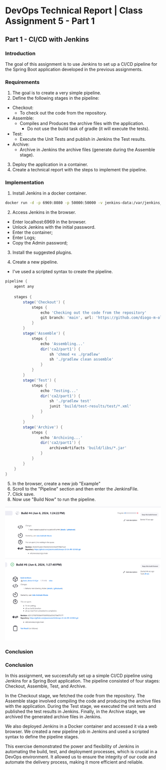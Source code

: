 # DevOps Technical Report | Class Assignment 5 - Part 1

## Part 1 - CI/CD with Jenkins

### Introduction
The goal of this assignment is to use Jenkins to set up a CI/CD pipeline for the Spring Boot application developed in the previous assignments.

### Requirements

1. The goal is to create a very simple pipeline.
2. Define the following stages in the pipeline:
* Checkout:
  * To check out the code from the repository.
* Assemble:
  * Compiles and Produces the archive files with the application.
    * Do not use the build task of gradle (it will execute the tests).
* Test:
  * Execute the Unit Tests and publish in Jenkins the Test results.
* Archive:
  * Archive in Jenkins the archive files (generate during the Assemble stage).

3. Deploy the application in a container.
4. Create a technical report with the steps to implement the pipeline.

### Implementation

1. Install Jenkins in a docker container.
```bash
docker run -d -p 6969:8080 -p 50000:50000 -v jenkins-data:/var/jenkins_home --name=jenkins jenkins/jenkins:lts-jdk21
```

2. Access Jenkins in the browser.
* Enter localhost:6969 in the browser.
* Unlock Jenkins with the initial password.
 * Enter the container;
 * Enter Logs;
 * Copy the Admin password;

3. Install the suggested plugins.

4. Create a new pipeline.

* I've used a scripted syntax to create the pipeline.
```groovy
pipeline {
    agent any

    stages {
        stage('Checkout') {
            steps {
                echo 'Checking out the code from the repository'
                git branch: 'main', url: 'https://github.com/diogo-m-oliveira/devops-23-24-JPE-1140500.git'
            }
        }
        stage('Assemble') {
            steps {
                echo 'Assembling...'
                dir('ca2/part1') {
                    sh 'chmod +x ./gradlew'
                    sh './gradlew clean assemble'
                }
            }
        }
        stage('Test') {
            steps {
                echo 'Testing...'
                dir('ca2/part1') {
                    sh './gradlew test'
                    junit 'build/test-results/test/*.xml'
                }
            }
        }
        stage('Archive') {
            steps {
                echo 'Archiving...'
                dir('ca2/part1') {
                    archiveArtifacts 'build/libs/*.jar'
                }
            }
        }
    }
}
```

5. In the browser, create a new job "Example"
6. Scroll to the "Pipeline" section and then enter the JenkinsFile.
7. Click save.
8. Now use "Build Now" to run the pipeline.

![Jenkins Pipeline Building](images/examplePipelineBuilding.png)
![Jenkins Pipeline Success](images/exampleSuccess.png)

### Conclusion
### Conclusion

In this assignment, we successfully set up a simple CI/CD pipeline using Jenkins for a Spring Boot application. The pipeline consisted of four stages: Checkout, Assemble, Test, and Archive.

In the Checkout stage, we fetched the code from the repository. The Assemble stage involved compiling the code and producing the archive files with the application. During the Test stage, we executed the unit tests and published the test results in Jenkins. Finally, in the Archive stage, we archived the generated archive files in Jenkins.

We also deployed Jenkins in a Docker container and accessed it via a web browser. We created a new pipeline job in Jenkins and used a scripted syntax to define the pipeline stages.

This exercise demonstrated the power and flexibility of Jenkins in automating the build, test, and deployment processes, which is crucial in a DevOps environment. It allowed us to ensure the integrity of our code and automate the delivery process, making it more efficient and reliable.